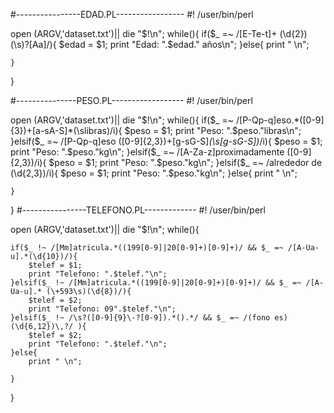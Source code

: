 #----------------EDAD.PL-----------------
#! /user/bin/perl

open (ARGV,'dataset.txt')|| die "$!\n";
while(<ARGV>){
	if($_ =~ /[E-Te-t]+ (\d{2})(\s)?[Aa]/){
		$edad = $1;
		print "Edad: ".$edad." años\n";
	}else{
		print " \n";

	}
	
}

#---------------PESO.PL------------------
#! /user/bin/perl

open (ARGV,'dataset.txt')|| die "$!\n";
while(<ARGV>){
	if($_ =~ /[P-Qp-q]eso.*([0-9]{3})+[a-sA-S]*(\slibras)/i){		
		$peso = $1;
		print "Peso: ".$peso."libras\n";
	}elsif($_ =~ /[P-Qp-q]eso ([0-9]{2,3})+[g-sG-S]*(\s[g-sG-S])*/i){
		$peso = $1;
		print "Peso: ".$peso."kg\n";
	}elsif($_ =~ /[A-Za-z]proximadamente ([0-9]{2,3})/i){
		$peso = $1;
		print "Peso: ".$peso."kg\n";
	}elsif($_ =~ /alrededor de (\d{2,3})/i){
		$peso = $1;
		print "Peso: ".$peso."kg\n";
	}else{
		print " \n";

	}
}
#----------------TELEFONO.PL-------------
#! /user/bin/perl

open (ARGV,'dataset.txt')|| die "$!\n";
while(<ARGV>){

	if($_ !~ /[Mm]atricula.*((199[0-9]|20[0-9]+)[0-9]+)/ && $_ =~ /[A-Ua-u].*(\d{10})/){
		$telef = $1;
		print "Telefono: ".$telef."\n";
	}elsif($_ !~ /[Mm]atricula.*((199[0-9]|20[0-9]+)[0-9]+)/ && $_ =~ /[A-Ua-u].* (\+593\s)(\d{8})/){
		$telef = $2;
		print "Telefono: 09".$telef."\n";
	}elsif($_ !~ /\s?([0-9]{9}\-?[0-9]).*().*/ && $_ =~ /(fono es) (\d{6,12})\,?/ ){
		$telef = $2;
		print "Telefono: ".$telef."\n";
	}else{
		print " \n";

	}
	
}
